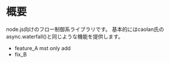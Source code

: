 # 概要
node.js向けのフロー制御系ライブラリです。
基本的にはcaolan氏のasync.waterfall()と同じような機能を提供します。

- feature_A mst
only add
- fix_B
